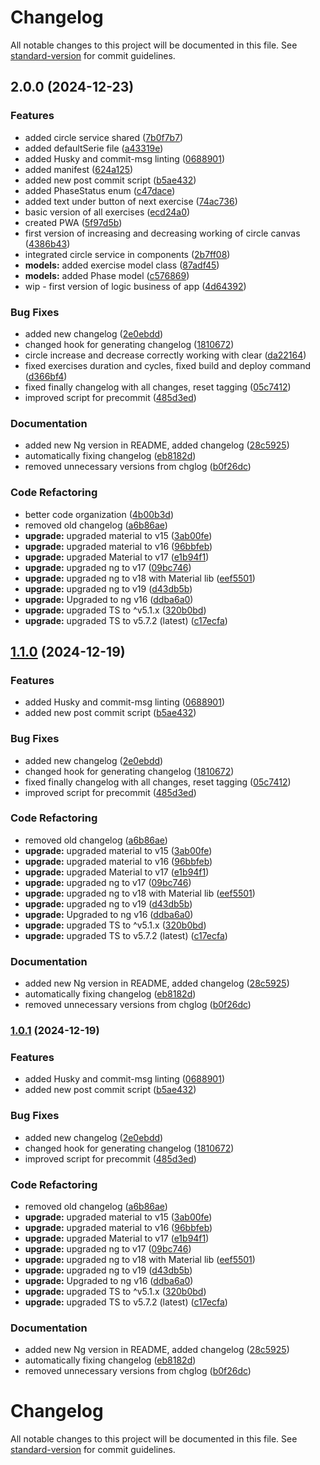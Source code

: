 # Changelog

All notable changes to this project will be documented in this file. See [standard-version](https://github.com/conventional-changelog/standard-version) for commit guidelines.

## 2.0.0 (2024-12-23)


### Features

* added circle service shared ([7b0f7b7](https://github.com/giorginogreg/Kegel-app/commit/7b0f7b7314fac9cca3487767a60593782c728307))
* added defaultSerie file ([a43319e](https://github.com/giorginogreg/Kegel-app/commit/a43319e43609d7d6f8d2f724b5d69ec2a14d639a))
* added Husky and commit-msg linting ([0688901](https://github.com/giorginogreg/Kegel-app/commit/0688901812b56de9086e5450649263a818d4e219))
* added manifest ([624a125](https://github.com/giorginogreg/Kegel-app/commit/624a12561269b43503d7add93a61d55dd8124d54))
* added new post commit script ([b5ae432](https://github.com/giorginogreg/Kegel-app/commit/b5ae432c5dd0081e3ea977e751c31f6b71424fad))
* added PhaseStatus enum ([c47dace](https://github.com/giorginogreg/Kegel-app/commit/c47dacec5ec4f71a3efef39185bfb737a11630c8))
* added text under button of next exercise ([74ac736](https://github.com/giorginogreg/Kegel-app/commit/74ac736cb3ec9c83c18d793ed67f88d8d163f661))
* basic version of all exercises ([ecd24a0](https://github.com/giorginogreg/Kegel-app/commit/ecd24a003382bebe6dcf4cc877f559c7f82d4b1b))
* created PWA ([5f97d5b](https://github.com/giorginogreg/Kegel-app/commit/5f97d5b80edccfc866b8936b92aae965b34b4749))
* first version of increasing and decreasing working of circle canvas ([4386b43](https://github.com/giorginogreg/Kegel-app/commit/4386b4331351c7f186d19ef536d3be21f61467c3))
* integrated circle service in components ([2b7ff08](https://github.com/giorginogreg/Kegel-app/commit/2b7ff085a537aeee495c6a9cb3f814de098b8d75))
* **models:** added exercise model class ([87adf45](https://github.com/giorginogreg/Kegel-app/commit/87adf45f8e16f232bed968dfc1e85b5fc50b57c9))
* **models:** added Phase model ([c576869](https://github.com/giorginogreg/Kegel-app/commit/c57686996af3d84271ffe55158e9f62a3feee86b))
* wip - first version of logic business of app ([4d64392](https://github.com/giorginogreg/Kegel-app/commit/4d6439298c70299efac421030bfed11ece1d6253))


### Bug Fixes

* added new changelog ([2e0ebdd](https://github.com/giorginogreg/Kegel-app/commit/2e0ebdd5f75a87ccf346ccc8a75b8aefb003e847))
* changed hook for generating changelog ([1810672](https://github.com/giorginogreg/Kegel-app/commit/1810672375b28b66ea119f54a684e3695753d7ab))
* circle increase and decrease correctly working with clear ([da22164](https://github.com/giorginogreg/Kegel-app/commit/da221640b379f6f9d34ad2500bd749a73e76ee19))
* fixed exercises duration and cycles, fixed build and deploy command ([d366bf4](https://github.com/giorginogreg/Kegel-app/commit/d366bf404140cd4ffbc65fc122ab46cac325be19))
* fixed finally changelog with all changes, reset tagging ([05c7412](https://github.com/giorginogreg/Kegel-app/commit/05c7412dd845b63c7e692cf07354e9d125203f66))
* improved script for precommit ([485d3ed](https://github.com/giorginogreg/Kegel-app/commit/485d3edf1e78cf4f62d3c41a1028bd9a6c42079e))


### Documentation

* added new Ng version in README, added changelog ([28c5925](https://github.com/giorginogreg/Kegel-app/commit/28c59257197c9f68de7fc58e7d114ddd15f072e3))
* automatically fixing changelog ([eb8182d](https://github.com/giorginogreg/Kegel-app/commit/eb8182dfb41b4b25e905df6897cdfc287baf94e9))
* removed unnecessary versions from chglog ([b0f26dc](https://github.com/giorginogreg/Kegel-app/commit/b0f26dc46acf896728472f83fa903b59163f73c6))


### Code Refactoring

* better code organization ([4b00b3d](https://github.com/giorginogreg/Kegel-app/commit/4b00b3d1d8305639f88f33390773ff4123c59a3b))
* removed old changelog ([a6b86ae](https://github.com/giorginogreg/Kegel-app/commit/a6b86aec1d28114385ca4515c777e87c79961dc5))
* **upgrade:** upgraded material to v15 ([3ab00fe](https://github.com/giorginogreg/Kegel-app/commit/3ab00fe1f04b1eff5e033775164898ee8063236b))
* **upgrade:** upgraded material to v16 ([96bbfeb](https://github.com/giorginogreg/Kegel-app/commit/96bbfeb3165ee1ecedf8a008efb54e9cdbccb636))
* **upgrade:** upgraded Material to v17 ([e1b94f1](https://github.com/giorginogreg/Kegel-app/commit/e1b94f1eb27b559268e5fb5bff88d886293a7c67))
* **upgrade:** upgraded ng to v17 ([09bc746](https://github.com/giorginogreg/Kegel-app/commit/09bc746ad2239e49ab9134df245edc846fe610f0))
* **upgrade:** upgraded ng to v18 with Material lib ([eef5501](https://github.com/giorginogreg/Kegel-app/commit/eef55012f1390b3b5c3a7b82b0c076e6ff2fd3b6))
* **upgrade:** upgraded ng to v19 ([d43db5b](https://github.com/giorginogreg/Kegel-app/commit/d43db5b0fea63bf7d1816f39438003eac9f13ab6))
* **upgrade:** Upgraded to ng v16 ([ddba6a0](https://github.com/giorginogreg/Kegel-app/commit/ddba6a00ff68257d42ff133d966f230d4dd990a0))
* **upgrade:** upgraded TS to ^v5.1.x ([320b0bd](https://github.com/giorginogreg/Kegel-app/commit/320b0bdb28f15b8adb07fce1e56f4c7e72df7633))
* **upgrade:** upgraded TS to v5.7.2 (latest) ([c17ecfa](https://github.com/giorginogreg/Kegel-app/commit/c17ecfa800248bd4f2769698eb7c2fba216e5d27))

## [1.1.0](https://github.com/giorginogreg/Kegel-app/compare/v1.0.0...v1.1.0) (2024-12-19)


### Features

* added Husky and commit-msg linting ([0688901](https://github.com/giorginogreg/Kegel-app/commit/0688901812b56de9086e5450649263a818d4e219))
* added new post commit script ([b5ae432](https://github.com/giorginogreg/Kegel-app/commit/b5ae432c5dd0081e3ea977e751c31f6b71424fad))


### Bug Fixes

* added new changelog ([2e0ebdd](https://github.com/giorginogreg/Kegel-app/commit/2e0ebdd5f75a87ccf346ccc8a75b8aefb003e847))
* changed hook for generating changelog ([1810672](https://github.com/giorginogreg/Kegel-app/commit/1810672375b28b66ea119f54a684e3695753d7ab))
* fixed finally changelog with all changes, reset tagging ([05c7412](https://github.com/giorginogreg/Kegel-app/commit/05c7412dd845b63c7e692cf07354e9d125203f66))
* improved script for precommit ([485d3ed](https://github.com/giorginogreg/Kegel-app/commit/485d3edf1e78cf4f62d3c41a1028bd9a6c42079e))


### Code Refactoring

* removed old changelog ([a6b86ae](https://github.com/giorginogreg/Kegel-app/commit/a6b86aec1d28114385ca4515c777e87c79961dc5))
* **upgrade:** upgraded material to v15 ([3ab00fe](https://github.com/giorginogreg/Kegel-app/commit/3ab00fe1f04b1eff5e033775164898ee8063236b))
* **upgrade:** upgraded material to v16 ([96bbfeb](https://github.com/giorginogreg/Kegel-app/commit/96bbfeb3165ee1ecedf8a008efb54e9cdbccb636))
* **upgrade:** upgraded Material to v17 ([e1b94f1](https://github.com/giorginogreg/Kegel-app/commit/e1b94f1eb27b559268e5fb5bff88d886293a7c67))
* **upgrade:** upgraded ng to v17 ([09bc746](https://github.com/giorginogreg/Kegel-app/commit/09bc746ad2239e49ab9134df245edc846fe610f0))
* **upgrade:** upgraded ng to v18 with Material lib ([eef5501](https://github.com/giorginogreg/Kegel-app/commit/eef55012f1390b3b5c3a7b82b0c076e6ff2fd3b6))
* **upgrade:** upgraded ng to v19 ([d43db5b](https://github.com/giorginogreg/Kegel-app/commit/d43db5b0fea63bf7d1816f39438003eac9f13ab6))
* **upgrade:** Upgraded to ng v16 ([ddba6a0](https://github.com/giorginogreg/Kegel-app/commit/ddba6a00ff68257d42ff133d966f230d4dd990a0))
* **upgrade:** upgraded TS to ^v5.1.x ([320b0bd](https://github.com/giorginogreg/Kegel-app/commit/320b0bdb28f15b8adb07fce1e56f4c7e72df7633))
* **upgrade:** upgraded TS to v5.7.2 (latest) ([c17ecfa](https://github.com/giorginogreg/Kegel-app/commit/c17ecfa800248bd4f2769698eb7c2fba216e5d27))


### Documentation

* added new Ng version in README, added changelog ([28c5925](https://github.com/giorginogreg/Kegel-app/commit/28c59257197c9f68de7fc58e7d114ddd15f072e3))
* automatically fixing changelog ([eb8182d](https://github.com/giorginogreg/Kegel-app/commit/eb8182dfb41b4b25e905df6897cdfc287baf94e9))
* removed unnecessary versions from chglog ([b0f26dc](https://github.com/giorginogreg/Kegel-app/commit/b0f26dc46acf896728472f83fa903b59163f73c6))

### [1.0.1](https://github.com/giorginogreg/Kegel-app/compare/v1.0.0...v1.0.1) (2024-12-19)


### Features

* added Husky and commit-msg linting ([0688901](https://github.com/giorginogreg/Kegel-app/commit/0688901812b56de9086e5450649263a818d4e219))
* added new post commit script ([b5ae432](https://github.com/giorginogreg/Kegel-app/commit/b5ae432c5dd0081e3ea977e751c31f6b71424fad))


### Bug Fixes

* added new changelog ([2e0ebdd](https://github.com/giorginogreg/Kegel-app/commit/2e0ebdd5f75a87ccf346ccc8a75b8aefb003e847))
* changed hook for generating changelog ([1810672](https://github.com/giorginogreg/Kegel-app/commit/1810672375b28b66ea119f54a684e3695753d7ab))
* improved script for precommit ([485d3ed](https://github.com/giorginogreg/Kegel-app/commit/485d3edf1e78cf4f62d3c41a1028bd9a6c42079e))


### Code Refactoring

* removed old changelog ([a6b86ae](https://github.com/giorginogreg/Kegel-app/commit/a6b86aec1d28114385ca4515c777e87c79961dc5))
* **upgrade:** upgraded material to v15 ([3ab00fe](https://github.com/giorginogreg/Kegel-app/commit/3ab00fe1f04b1eff5e033775164898ee8063236b))
* **upgrade:** upgraded material to v16 ([96bbfeb](https://github.com/giorginogreg/Kegel-app/commit/96bbfeb3165ee1ecedf8a008efb54e9cdbccb636))
* **upgrade:** upgraded Material to v17 ([e1b94f1](https://github.com/giorginogreg/Kegel-app/commit/e1b94f1eb27b559268e5fb5bff88d886293a7c67))
* **upgrade:** upgraded ng to v17 ([09bc746](https://github.com/giorginogreg/Kegel-app/commit/09bc746ad2239e49ab9134df245edc846fe610f0))
* **upgrade:** upgraded ng to v18 with Material lib ([eef5501](https://github.com/giorginogreg/Kegel-app/commit/eef55012f1390b3b5c3a7b82b0c076e6ff2fd3b6))
* **upgrade:** upgraded ng to v19 ([d43db5b](https://github.com/giorginogreg/Kegel-app/commit/d43db5b0fea63bf7d1816f39438003eac9f13ab6))
* **upgrade:** Upgraded to ng v16 ([ddba6a0](https://github.com/giorginogreg/Kegel-app/commit/ddba6a00ff68257d42ff133d966f230d4dd990a0))
* **upgrade:** upgraded TS to ^v5.1.x ([320b0bd](https://github.com/giorginogreg/Kegel-app/commit/320b0bdb28f15b8adb07fce1e56f4c7e72df7633))
* **upgrade:** upgraded TS to v5.7.2 (latest) ([c17ecfa](https://github.com/giorginogreg/Kegel-app/commit/c17ecfa800248bd4f2769698eb7c2fba216e5d27))


### Documentation

* added new Ng version in README, added changelog ([28c5925](https://github.com/giorginogreg/Kegel-app/commit/28c59257197c9f68de7fc58e7d114ddd15f072e3))
* automatically fixing changelog ([eb8182d](https://github.com/giorginogreg/Kegel-app/commit/eb8182dfb41b4b25e905df6897cdfc287baf94e9))
* removed unnecessary versions from chglog ([b0f26dc](https://github.com/giorginogreg/Kegel-app/commit/b0f26dc46acf896728472f83fa903b59163f73c6))

# Changelog

All notable changes to this project will be documented in this file. See [standard-version](https://github.com/conventional-changelog/standard-version) for commit guidelines.
